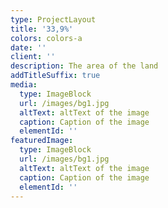```yaml
---
type: ProjectLayout
title: '33,9%'
colors: colors-a
date: ''
client: ''
description: The area of ​​the land
addTitleSuffix: true
media:
  type: ImageBlock
  url: /images/bg1.jpg
  altText: altText of the image
  caption: Caption of the image
  elementId: ''
featuredImage:
  type: ImageBlock
  url: /images/bg1.jpg
  altText: altText of the image
  caption: Caption of the image
  elementId: ''
---
```


